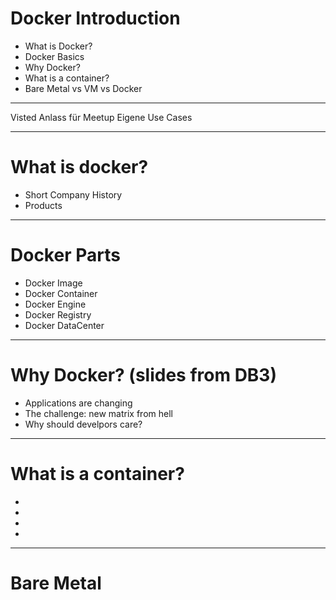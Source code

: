 
# Docker Introduction

* What is Docker?
* Docker Basics
* Why Docker?
* What is a container?
* Bare Metal vs VM vs Docker

----

Visted Anlass für Meetup
Eigene Use Cases

---

# What is docker?

- Short Company History
- Products

----

# Docker Parts

- Docker Image
- Docker Container
- Docker Engine
- Docker Registry
- Docker DataCenter

--- 

# Why Docker? (slides from DB3)

- Applications are changing 
- The challenge: new matrix from hell
- Why should develpors care?

---

# What is a container?

-
-
-
-

---

# Bare Metal
